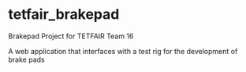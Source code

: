 # tetfair_brakepad
Brakepad Project for TETFAIR Team 16

A web application that interfaces with a test rig for the development of brake pads 
